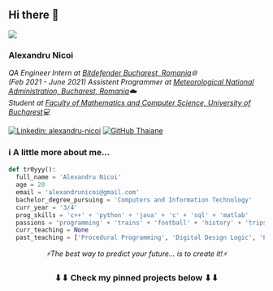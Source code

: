 <h2> Hi there 👋</h2>
<img src="https://i.imgur.com/2c4Loth.gif"></img>
<h3> Alexandru Nicoi </h3>
<p><em> QA Engineer Intern at <a href="https://www.bitdefender.ro/">Bitdefender Bucharest, Romania</a>🌐</br>
(Feb 2021 - June 2021) Assistent Programmer at <a href="http://www.meteoromania.ro/">Meteorological National Administration, Bucharest, Romania</a>☁️</br>
Student at <a href="https://fmi.unibuc.ro">Faculty of Mathematics and Computer Science, University of Bucharest</a>💻
</em></p>

[![Linkedin: alexandru-nicoi](https://img.shields.io/badge/-alexandru_nicoi-blue?style=flat-square&logo=Linkedin&logoColor=white&link=https://www.linkedin.com/in/alexandru-nicoi/)](https://www.linkedin.com/in/alexandru-nicoi/)
[![GitHub Thaiane](https://img.shields.io/github/followers/tr0yyy?label=follow&style=social)](https://github.com/tr0yyy)


### ℹ️ A little more about me...  

```python
def tr0yyy():
  full_name = 'Alexandru Nicoi'
  age = 20
  email = 'alexandrunicoi@gmail.com'
  bachelor_degree_pursuing = 'Computers and Information Technology'
  curr_year = '3/4'
  prog_skills = 'c++' + 'python' + 'java' + 'c' + 'sql' + 'matlab'
  passions = 'programming' + 'trains' + 'football' + 'history' + 'trips' 
  curr_teaching = None
  past_teaching = ['Procedural Programming', 'Digital Design Logic', 'Programming Techniques']
```

<p align="center"><i>⚡The best way to predict your future... is to create it!⚡</i></p>

<h3 align="center">⬇⬇ Check my pinned projects below ⬇⬇</h3>

